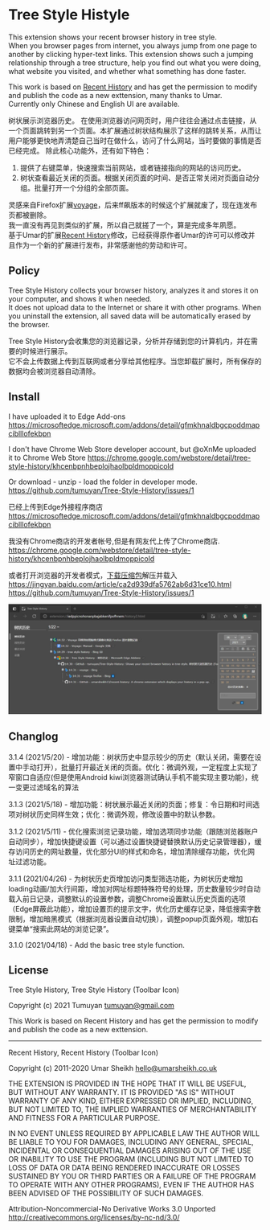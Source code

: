 # Tree Style Histyle

This extension shows your recent browser history in tree style.  
When you browser pages from internet, you always jump from one page to another by clicking hyper-text links. This extension shows such a jumping relationship through a tree structure, help you find out what you were doing, what website you visited, and whether what something has done faster.  

This work is based on [Recent History](https://github.com/umarsheikh13/recent-history) and has get the permission to modify and publish the code as a new exttension, many thanks to Umar.  
Currently only Chinese and English UI are available.  

树状展示浏览器历史。
在使用浏览器访问网页时，用户往往会通过点击链接，从一个页面跳转到另一个页面。本扩展通过树状结构展示了这样的跳转关系，从而让用户能够更快地弄清楚自己当时在做什么，访问了什么网站，当时要做的事情是否已经完成。 
除此核心功能外，还有如下特色：  
1. 提供了右键菜单，快速搜索当前网站，或者链接指向的网站的访问历史。
2. 树状查看最近关闭的页面。根据关闭页面的时间、是否正常关闭对页面自动分组。批量打开一个分组的全部页面。

灵感来自Firefox扩展[voyage](https://docs.google.com/document/d/1oaJjS9zWGQDBzy4wE403P7V2nQukMql_sfvAURl2noI/preview)，后来ff飙版本的时候这个扩展就废了，现在连发布页都被删除。  
我一直没有再见到类似的扩展，所以自己就搓了一个，算是完成多年夙愿。  
基于Umar的扩展[Recent History](https://github.com/umarsheikh13/recent-history)修改，已经获得原作者Umar的许可可以修改并且作为一个新的扩展进行发布，非常感谢他的劳动和许可。 

## Policy  

Tree Style History collects your browser history, analyzes it and stores it on your computer, and shows it when needed.   
It does not upload data to the Internet or share it with other programs. When you uninstall the extension, all saved data will be automatically erased by the browser.  

Tree Style History会收集您的浏览器记录，分析并存储到您的计算机内，并在需要的时候进行展示。  
它不会上传数据上传到互联网或者分享给其他程序。当您卸载扩展时，所有保存的数据均会被浏览器自动清除。  


## Install  
I have uploaded it to Edge Add-ons
https://microsoftedge.microsoft.com/addons/detail/gfmkhnaldbgcpoddmapciblllofekbpn  

I don't have Chrome Web Store developer account, but @oXnMe uploaded it to Chrome Web Store
https://chrome.google.com/webstore/detail/tree-style-history/khcenbpnhbeplojhaolbpldmoppicold  

Or download - unzip - load the folder in developer mode.  
https://github.com/tumuyan/Tree-Style-History/issues/1  


已经上传到Edge外接程序商店
https://microsoftedge.microsoft.com/addons/detail/gfmkhnaldbgcpoddmapciblllofekbpn  

我没有Chrome商店的开发者帐号,但是有网友代上传了Chrome商店.
https://chrome.google.com/webstore/detail/tree-style-history/khcenbpnhbeplojhaolbpldmoppicold  

或者打开浏览器的开发者模式，[下载压缩包](https://github.com/tumuyan/Tree-Style-History/archive/refs/heads/main.zip)解压并载入  
https://jingyan.baidu.com/article/ca2d939dfa5762ab6d31ce10.html  
https://github.com/tumuyan/Tree-Style-History/issues/1  

![screenshot](screen.jpg)

## Changlog

3.1.4 (2021/5/20) - 增加功能：树状历史中显示较少的历史（默认关闭，需要在设置中手动打开），批量打开最近关闭的页面。优化：微调外观，一定程度上实现了窄窗口自适应(但是使用Android kiwi浏览器测试确认手机不能实现主要功能)，统一变更过滤域名的算法  

3.1.3 (2021/5/18) - 增加功能：树状展示最近关闭的页面；修复：令日期和时间选项对树状历史同样生效；优化：微调外观，修改设置中的默认参数。 

3.1.2 (2021/5/11) - 优化搜索浏览记录功能，增加选项同步功能（跟随浏览器账户自动同步），增加快捷键设置（可以通过设置快捷键替换默认历史记录管理器），缓存访问历史的网址数量，优化部分UI的样式和命名，增加清除缓存功能，优化网址过滤功能。

3.1.1 (2021/04/26) - 为树状历史页增加访问类型筛选功能，为树状历史增加loading动画/加大行间距，增加对网址标题特殊符号的处理，历史数量较少时自动载入前日记录，调整默认的设置参数，调整Chrome设置默认历史页面的选项（Edge屏蔽此功能），增加设置页的提示文字，优化历史缓存记录，降低搜索字数限制，增加暗黑模式（根据浏览器设置自动切换），调整popup页面外观，增加右键菜单“搜索此网站的浏览记录”。

3.1.0 (2021/04/18) - Add the basic tree style function.

## License  

Tree Style History, Tree Style History (Toolbar Icon)

Copyright (c) 2021 Tumuyan <tumuyan@gmail.com>
  
This Work is based on Recent History and has get the 
permission to modify and publish the code as a new exttension.
  
----

Recent History, Recent History (Toolbar Icon)

Copyright (c) 2011-2020 Umar Sheikh <hello@umarsheikh.co.uk>

THE EXTENSION IS PROVIDED IN THE HOPE THAT IT WILL BE USEFUL,
BUT WITHOUT ANY WARRANTY. IT IS PROVIDED "AS IS" WITHOUT
WARRANTY OF ANY KIND, EITHER EXPRESSED OR IMPLIED, INCLUDING,
BUT NOT LIMITED TO, THE IMPLIED WARRANTIES OF MERCHANTABILITY
AND FITNESS FOR A PARTICULAR PURPOSE.

IN NO EVENT UNLESS REQUIRED BY APPLICABLE LAW THE AUTHOR WILL
BE LIABLE TO YOU FOR DAMAGES, INCLUDING ANY GENERAL, SPECIAL,
INCIDENTAL OR CONSEQUENTIAL DAMAGES ARISING OUT OF THE USE OR
INABILITY TO USE THE PROGRAM (INCLUDING BUT NOT LIMITED TO LOSS
OF DATA OR DATA BEING RENDERED INACCURATE OR LOSSES SUSTAINED
BY YOU OR THIRD PARTIES OR A FAILURE OF THE PROGRAM TO OPERATE
WITH ANY OTHER PROGRAMS), EVEN IF THE AUTHOR HAS BEEN ADVISED
OF THE POSSIBILITY OF SUCH DAMAGES.

Attribution-Noncommercial-No Derivative Works 3.0 Unported
http://creativecommons.org/licenses/by-nc-nd/3.0/
